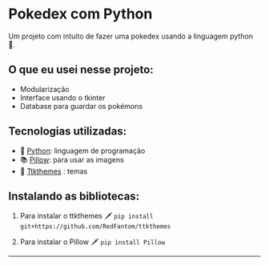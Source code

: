 # Pokedex com Python
 Um projeto com intuito de fazer uma pokedex usando a linguagem python 🐍.

## O que eu usei nesse projeto:
- Modularização
- Interface usando o tkinter
- Database para guardar os pokémons

## Tecnologias utilizadas:
- 🐍 [Python](https://www.python.org/): linguagem de programação
- 📚 [Pillow](https://pypi.org/project/Pillow/): para usar as imagens
- 🎨 [Ttkthemes](https://ttkthemes.readthedocs.io/en/latest/themes.html) : temas


## Instalando as bibliotecas:
1. Para instalar o ttkthemes 🗡️ `pip install git+https://github.com/RedFantom/ttkthemes`

2. Para instalar o Pillow 🗡️ `pip install Pillow`

---